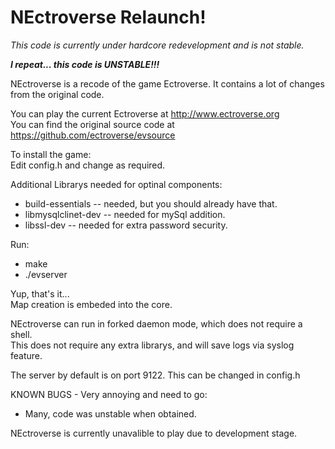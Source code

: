 NEctroverse Relaunch!
========
<i>This code is currently under hardcore redevelopment and is not stable.</i>

<b><i>I repeat... this code is UNSTABLE!!!</i></b>


NEctroverse is a recode of the game Ectroverse. It contains a lot of changes from the original code.

You can play the current Ectroverse at http://www.ectroverse.org<br>
You can find the original source code at https://github.com/ectroverse/evsource


To install the game:<br>
Edit config.h and change as required.<br>

Additional Librarys needed for optinal components:
* build-essentials -- needed, but you should already have that.
* libmysqlclinet-dev -- needed for mySql addition.
* libssl-dev -- needed for extra password security.

Run:
* make 
* ./evserver

Yup, that's it...<br>
Map creation is embeded into the core.

NEctroverse can run in forked daemon mode, which does not require a shell.<br>
This does not require any extra librarys, and will save logs via syslog feature.

The server by default is on port 9122. This can be changed in config.h

KNOWN BUGS - Very annoying and need to go:
* Many, code was unstable when obtained.


NEctroverse is currently unavalible to play due to development stage.
